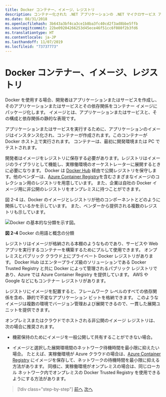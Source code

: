 ```yaml
---
title: Docker コンテナー、イメージ、レジストリ
description: コンテナー化された .NET アプリケーションの .NET マイクロサービス アーキテクチャ | Docker コンテナー、イメージ、レジストリ
ms.date: 08/31/2018
ms.openlocfilehash: 3b643a3bf4ca3ce1b8ba3fc40cd2f3ad8bbe5ffb
ms.sourcegitcommit: 22be09204266253d45ece46f51cc6f080f2b3fd6
ms.translationtype: HT
ms.contentlocale: ja-JP
ms.lasthandoff: 11/07/2019
ms.locfileid: "73737773"
---
```

# <a name="docker-containers-images-and-registries"></a>Docker コンテナー、イメージ、レジストリ

Docker を使用する場合、開発者はアプリケーションまたはサービスを作成し、そのアプリケーションまたはサービスとその依存関係をコンテナー イメージにパッケージ化します。 イメージとは、アプリケーションまたはサービスと、その構成と依存関係の静的な表現です。

アプリケーションまたはサービスを実行するために、アプリケーションのイメージはインスタンス化され、コンテナーが作成されます。このコンテナーが Docker ホスト上で実行されます。 コンテナーは、最初に開発環境または PC でテストされます。

開発者はイメージをレジストリに保存する必要があります。レジストリはイメージのライブラリとして機能し、実稼働環境のオーケストレーターに展開するときに必要になります。 Docker は [Docker Hub](https://hub.docker.com/) 経由で公開レジストリを保守します。他のベンダーは、[Azure Container Registry](https://azure.microsoft.com/services/container-registry/)を含むさまざまなイメージのコレクション用のレジストリを用意しています。 また、企業は自社の Docker イメージ用に非公開のレジストリをオンプレミスに持つことができます。

図 2-4 は、Docker のイメージとレジストリが他のコンポーネントとどのように関係しているかを示しています。 また、ベンダーから提供される複数のレジストリも示しています。

![Docker の基本的な分類を示す図。](./media/docker-containers-images-registries/taxonomy-of-docker-terms-and-concepts.png)

**図 2-4** Docker の用語と概念の分類

レジストリはイメージが格納される本棚のようなものであり、サービスや Web アプリを実行するコンテナーを構築するためにプルして使用できます。 オンプレミスとパブリック クラウド上にプライベート Docker レジストリがあります。 Docker Hub はエンタープライズ級のソリューションである Docker Trusted Registry と共に Docker によって管理されるパブリック レジストリであり、Azure では Azure Container Registry を提供しています。 AWS や Google などにもコンテナー レジストリがあります。

レジストリにイメージを配置すると、フレームワーク レベルのすべての依存関係を含め、静的で不変なアプリケーション ビットを格納できます。 このようなイメージは複数の環境でバージョン管理および展開できるので、一貫した展開ユニットを提供できます。

オンプレミスまたはクラウドでホストされる非公開のイメージ レジストリは、次の場合に推奨されます。

- 機密保持のためにイメージを一般公開して共有することができない場合。

- イメージと選択した展開環境間のネットワーク待機時間を最小限に抑えたい場合。 たとえば、実稼働環境が Azure クラウドの場合は、[Azure Container Registry](https://azure.microsoft.com/services/container-registry/) にイメージを保存して、ネットワークの待機時間を最小限に抑える方法があります。 同様に、実稼働環境がオンプレミスの場合は、同じローカル ネットワーク内でオンプレミスの Docker Trusted Registry を使用できるようにする方法があります。

>[!div class="step-by-step"]
>[前へ](docker-terminology.md)
>[次へ](../net-core-net-framework-containers/index.md)
